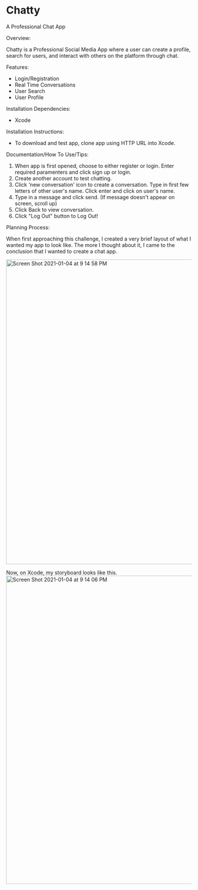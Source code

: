 # Chatty
A Professional Chat App

Overview: 

Chatty is a Professional Social Media App where a user can create a profile, search for users, and interact with others on the platform through chat. 

Features:
- Login/Registration
- Real Time Conversations
- User Search
- User Profile


Installation Dependencies:
- Xcode

Installation Instructions:
- To download and test app, clone app using HTTP URL into Xcode. 

Documentation/How To Use/Tips:

1. When app is first opened, choose to either register or login. Enter required paramenters and click sign up or login.
2. Create another account to test chatting.
3. Click 'new conversation' icon to create a conversation. Type in first few letters of other user's name. Click enter and click on user's name. 
4. Type in a message and click send. (If message doesn't appear on screen, scroll up)
5. Click Back to view conversation. 
6. Click "Log Out" button to Log Out!


Planning Process: 

When first approaching this challenge, I created a very brief layout of what I wanted my app to look like. The more I thought about it, I came to the conclusion that I wanted to create a chat app. 

<img width="827" alt="Screen Shot 2021-01-04 at 9 14 58 PM" src="https://user-images.githubusercontent.com/68652675/103598945-e9a57c00-4ed1-11eb-8b1f-ab6bdc681ab5.png">

Now, on Xcode, my storyboard looks like this. 
<img width="837" alt="Screen Shot 2021-01-04 at 9 14 06 PM" src="https://user-images.githubusercontent.com/68652675/103598916-d2ff2500-4ed1-11eb-930a-2a3a3df8fa54.png">
